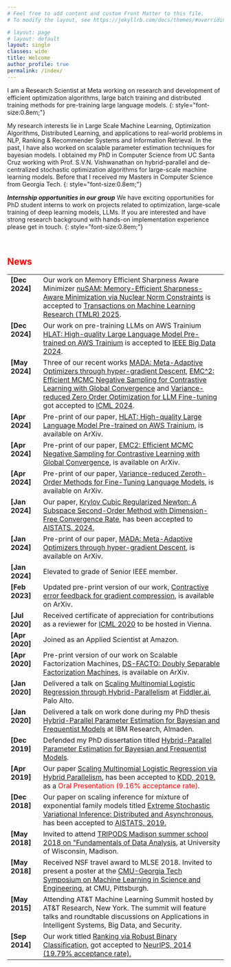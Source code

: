 ```yaml
---
# Feel free to add content and custom Front Matter to this file.
# To modify the layout, see https://jekyllrb.com/docs/themes/#overriding-theme-defaults

# layout: page
# layout: default
layout: single
classes: wide
title: Welcome
author_profile: true
permalink: /index/
---
```

I am a Research Scientist at Meta working on research and development of efficient optimization algorithms, large batch training and distributed training methods for pre-training large language models.
{: style="font-size:0.8em;"}

My research interests lie in Large Scale Machine Learning, Optimization Algorithms, Distributed Learning, and applications to real-world problems in NLP, Ranking & Recommender Systems and Information Retrieval. In the past, I have also worked on scalable parameter estimation techniques for bayesian models. I obtained my PhD in Computer Science from UC Santa Cruz working with Prof. S.V.N. Vishwanathan on hybrid-parallel and de-centralized stochastic optimization algorithms for large-scale machine learning models. Before that I received my Masters in Computer Science from Georgia Tech.
{: style="font-size:0.8em;"}

<!--
[Here's my CV](/files/params-cvvv.pdf).
-->

<!--
Outside work, I love all forms of outdoor activities and sports most favorites being swimming, tennis and beach volleyball. In the winters, I have enjoyed skiing on the beautiful slopes of Homewood/Heavenly at Tahoe!
-->


***Internship opportunities in our group***
We have exciting opportunities for PhD student interns to work on projects related to optimization, large-scale training of deep learning models, LLMs. If you are interested and have strong research background with hands-on implementation experience please get in touch.
{: style="font-size:0.8em;"}

<br>
<h2 align="left"><font color="#FF0000">News</font></h2>
<table class='news-table'>
    <col width="15%">
    <col width="85%">
    <tr>
        <td valign="top"><strong>[Dec 2024]</strong></td>
        <td> Our work on Memory Efficient Sharpness Aware Minimizer <a href="https://openreview.net/pdf?id=V6ia5hWIMD">nuSAM: Memory-Efficient Sharpness-Aware Minimization via Nuclear Norm Constraints</a> is accepted to <a href="https://jmlr.org/tmlr/index.html">Transactions on Machine Learning Research (TMLR) 2025</a>.
        </td>
    </tr>
    <tr>
        <td valign="top"><strong>[Dec 2024]</strong></td>
        <td> Our work on pre-training LLMs on AWS Trainium <a href="https://arxiv.org/abs/2404.10630">HLAT: High-quality Large Language Model Pre-trained on AWS Trainium</a> is accepted to <a href="https://www3.cs.stonybrook.edu/~ieeebigdata2024/">IEEE Big Data 2024</a>.
        </td>
    </tr>
    <tr>
        <td valign="top"><strong>[May 2024]</strong></td>
        <td> Three of our recent works <a href="https://arxiv.org/abs/2401.08893">MADA: Meta-Adaptive Optimizers through hyper-gradient Descent</a>, <a href="https://arxiv.org/abs/2404.10575">EMC^2: Efficient MCMC Negative Sampling for Contrastive Learning with Global Convergence</a> and <a href="https://arxiv.org/abs/2404.08080">Variance-reduced Zero Order Optimization for LLM Fine-tuning</a> got accepted to <a href="https://icml.cc/Conferences/2024/Dates">ICML 2024</a>.
        </td>
    </tr>
    <tr>
        <td valign="top"><strong>[Apr 2024]</strong></td>
        <td>Pre-print of our paper, <a href="https://arxiv.org/abs/2404.10630">HLAT: High-quality Large Language Model Pre-trained on AWS Trainium</a>,
        is available on ArXiv.
        </td>
    </tr>
    <tr>
        <td valign="top"><strong>[Apr 2024]</strong></td>
        <td>Pre-print of our paper, <a href="https://arxiv.org/abs/2404.10575">EMC2: Efficient MCMC Negative Sampling for Contrastive Learning with Global Convergence</a>,
        is available on ArXiv.
        </td>
    </tr>
    <tr>
        <td valign="top"><strong>[Apr 2024]</strong></td>
        <td>Pre-print of our paper, <a href="https://arxiv.org/abs/2404.08080">Variance-reduced Zeroth-Order Methods for Fine-Tuning Language Models</a>,
        is available on ArXiv.
        </td>
    </tr>
    <tr>
        <td valign="top"><strong>[Jan 2024]</strong></td>
        <td>Our paper, <a href="https://arxiv.org/abs/2401.03058">Krylov Cubic Regularized Newton: A Subspace Second-Order Method with Dimension-Free Convergence Rate</a>,
        has been accepted to
        <a href="https://aistats.org/aistats2024/index.html">AISTATS, 2024.</a>
        </td>
    </tr>
    <tr>
        <td valign="top"><strong>[Jan 2024]</strong></td>
        <td>Pre-print of our paper, <a href="https://arxiv.org/abs/2401.08893">MADA: Meta-Adaptive Optimizers through hyper-gradient Descent</a>,
        is available on ArXiv.
        </td>
    </tr>
    <tr>
        <td valign="top"><strong>[Jan 2024]</strong></td>
        <td>Elevated to grade of Senior IEEE member.</td>
    </tr>
    <tr>
        <td valign="top"><strong>[Feb 2023]</strong></td>
        <td>Updated pre-print version of our work, <a href="https://arxiv.org/abs/2312.08538">Contractive error feedback for gradient compression</a>,
        is available on ArXiv.
        </td>
    </tr>
    <tr>
        <td valign="top"><strong>[Jul 2020]</strong></td>
        <td>Received certificate of appreciation for contributions as a reviewer for <a href="https://icml.cc/Conferences/2020">ICML 2020</a> to be hosted in Vienna.
        </td>
    </tr>
    <tr>
        <td valign="top"><strong>[Apr 2020]</strong></td>
        <td>Joined as an Applied Scientist at Amazon.
        </td>
    </tr>
    <tr>
        <td valign="top"><strong>[Apr 2020]</strong></td>
        <td>Pre-print version of our work on Scalable Factorization Machines, <a href="https://paramsraman.github.io/files/dsfacto.pdf">DS-FACTO: Doubly Separable Factorization Machines</a>, is available on ArXiv.
        </td>
    </tr>
    <tr>
        <td valign="top"><strong>[Jan 2020]</strong></td>
        <td>Delivered a talk on <a href="https://paramsraman.github.io/files/mlr-kdd19.pdf">Scaling Multinomial Logistic Regression through Hybrid-Parallelism</a> at <a href="https://www.fiddler.ai/">Fiddler.ai</a>, Palo Alto.
        </td>
    </tr>
    <tr>
        <td valign="top"><strong>[Jan 2020]</strong></td>
        <td>Delivered a talk on work done during my PhD thesis <a href="https://paramsraman.github.io/files/params_phd_thesis.pdf">Hybrid-Parallel Parameter Estimation for Bayesian and Frequentist Models</a> at IBM Research, Almaden.
        </td>
    </tr>
    <tr>
        <td valign="top"><strong>[Dec 2019]</strong></td>
        <td>Defended my PhD dissertation titled <a href="https://paramsraman.github.io/files/params_phd_thesis.pdf">Hybrid-Parallel Parameter Estimation for Bayesian and Frequentist Models</a>.
        </td>
    </tr>
    <tr>
        <td valign="top"><strong>[Apr 2019]</strong></td>
        <td>Our paper <a href="https://paramsraman.github.io/files/mlr-kdd19.pdf">Scaling Multinomial Logistic Regression via Hybrid Parallelism</a>,
        has been accepted to
        <a href="https://www.kdd.org/kdd2019/">KDD, 2019.</a> as a <font color="red">Oral Presentation (9.16% acceptance rate)</font>.
        </td>
    </tr>
    <tr>
        <td valign="top"><strong>[Dec 2018]</strong></td>
        <td>Our paper on scaling inference for mixture of exponential family models titled <a href="https://paramsraman.github.io/files/mlr-kdd19.pdf">Extreme Stochastic Variational Inference: Distributed and Asynchronous</a>,
        has been accepted to
        <a href="https://aistats.org/aistats2019/">AISTATS, 2019.</a>
        </td>
    </tr>
    <tr>
        <td valign="top"><strong>[May 2018]</strong></td>
        <td>Invited to attend <a href="https://ifds.wisc.edu/workshops/fundamentals/">TRIPODS Madison summer school 2018 on "Fundamentals of Data Analysis</a>,
        at University of Wisconsin, Madison.
        </td>
    </tr>
    <tr>
        <td valign="top"><strong>[May 2018]</strong></td>
        <td>Received NSF travel award to MLSE 2018. Invited to present a poster at the <a href="https://events.mcs.cmu.edu/mlse/electrical-and-computer-engineering-program/">CMU-Georgia Tech Symposium on Machine Learning in Science and Engineering</a>,
        at CMU, Pittsburgh.
        </td>
    </tr>
    <tr>
        <td valign="top"><strong>[May 2015]</strong></td>
        <td>Attending AT&T Machine Learning Summit hosted by AT&T Research, New York. The summit will feature talks and roundtable discussions on Applications in Intelligent Systems, Big Data, and Security.
        </td>
    </tr>
    <tr>
        <td valign="top"><strong>[Sep 2014]</strong></td>
        <td>Our work titled <a href="http://papers.nips.cc/paper/5363-ranking-via-robust-binary-classification.pdf">Ranking via Robust Binary Classification</a>,
        got accepted to
        <a href="https://neurips.cc/Conferences/2014">NeurIPS, 2014 (19.79% acceptance rate).</a>
        </td>
    </tr>
</table>
